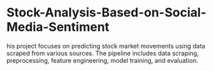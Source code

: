 # Stock-Analysis-Based-on-Social-Media-Sentiment
his project focuses on predicting stock market movements using data scraped from various sources. The pipeline includes data scraping, preprocessing, feature engineering, model training, and evaluation.
